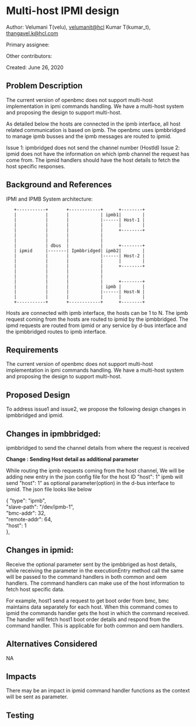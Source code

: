 # Multi-host IPMI design

Author:
  Velumani T(velu),  [velumanit@hcl](mailto:velumanit@hcl.com)
  Kumar T(kumar_t), [thangavel.k@hcl.com](mailto:thangavel.k@hcl.com)

Primary assignee:
 
Other contributors:
 
Created:
 June 26, 2020

## Problem Description
The current version of openbmc does not support multi-host implementation in ipmi 
commands handling. We have a multi-host system and proposing the design to 
support multi-host.

As detailed below the hosts are connected in the ipmb interface, all host 
related communication is based on ipmb. The openbmc uses ipmbbridged to manage 
ipmb busses and the ipmb messages are routed to ipmid.

Issue 1: ipmbridged does not send the channel number (HostId)
Issue 2: ipmid does not have the information on which ipmb channel the request has come from. The ipmid handlers should have the host details to fetch the 
host specific responses.

## Background and References
IPMI and IPMB System architecture:
       
       +-----------+       +------------+      +--------+
       |           |       |            | ipmb1|        |
       |           |       |            |------| Host-1 |
       |           |       |            |      |        |
       |           |       |            |      +--------+
       |           |       |            |
       |           |       |            |                   
       |           | dbus  |            |      +--------+   
       | ipmid     |-------| Ipmbbridged| ipmb2|        |   
       |           |       |            |------| Host-2 |   
       |           |       |            |      |        |   
       |           |       |            |      +--------+   
       |           |       |            |
       |           |       |            |                   
       |           |       |            |      +--------+   
       |           |       |            | ipmb |        |   
       |           |       |            |------| Host-N |   
       |           |       |            |      |        |   
       +-----------+       +------------+      +--------+   
Hosts are connected with ipmb interface, the hosts can be 1 to N. The ipmb 
request coming from the hosts are routed to ipmid by the ipmbbridged.
The ipmd requests are routed from ipmid or any service by d-bus interface and
the ipmbbridged routes to ipmb interface.
## Requirements
The current version of openbmc does not support multi-host implementation in ipmi 
commands handling. We have a multi-host system and proposing the design to 
support multi-host.

## Proposed Design

To address issue1 and issue2, we propose the following design changes in 
ipmbbridged and ipmid.

Changes in ipmbbridged:
-----
ipmbbridged to send the channel details from where the request is received

**Change : Sending Host detail as additional parameter**

While routing the ipmb requests coming from the host channel,
We will be adding new entry in the json config file for the host ID  "host": 1"
ipmb will send "host": 1" as optional parameter(option) in the d-bus interface to ipmid.
The json file looks like below

{ "type": "ipmb",  
"slave-path": "/dev/ipmb-1",  
"bmc-addr": 32,  
"remote-addr": 64,  
"host": 1  
},

Changes in ipmid:
--------
Receive the optional parameter sent by the ipmbbriged as host details, while 
receiving the parameter in the executionEntry method call the same will be 
passed to the command handlers in both common and oem handlers.
The command handlers can make use of the host information to fetch host 
specific data.

For example, host1 send a request to get boot order from bmc, bmc maintains 
data separately for each host. When this command comes to ipmid the commands 
handler gets the host in which the command received. The handler will fetch
host1 boot order details and respond from the command handler. This is 
applicable for both common and oem handlers.


## Alternatives Considered
NA

## Impacts
There may be an impact in ipmid command handler functions as the context will be  sent as parameter.

## Testing

<!--stackedit_data:
eyJoaXN0b3J5IjpbLTMyMTI4MTU1NywyMDY1MjE0NDM4LC0xOT
g3NDU4NjkzXX0=
-->